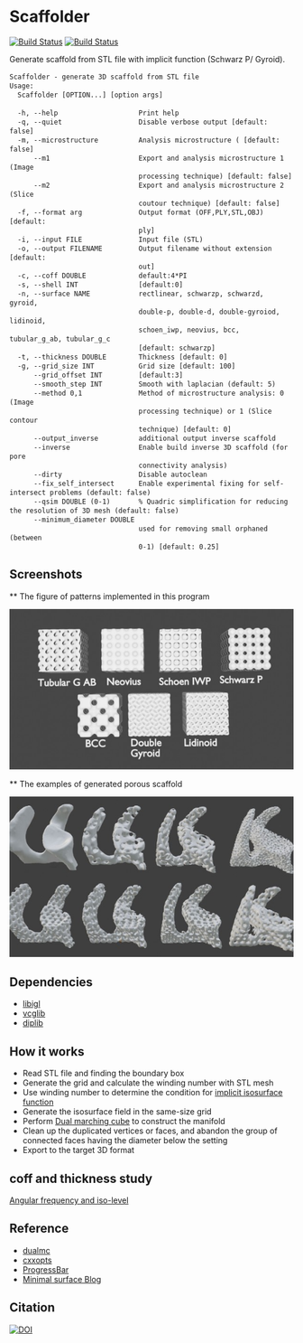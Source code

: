# Scaffolder 
[![Build Status](https://travis-ci.org/nodtem66/Scaffolder.svg?branch=master)](https://travis-ci.org/nodtem66/Scaffolder) [![Build Status](https://dev.azure.com/n66/Public%20CI/_apis/build/status/nodtem66.Scaffolder?branchName=master)](https://dev.azure.com/n66/Public%20CI/_build/latest?definitionId=1&branchName=master)

Generate scaffold from STL file with implicit function (Schwarz P/ Gyroid).

```
Scaffolder - generate 3D scaffold from STL file
Usage:
  Scaffolder [OPTION...] [option args]

  -h, --help                    Print help
  -q, --quiet                   Disable verbose output [default: false]
  -m, --microstructure          Analysis microstructure ( [default: false]
      --m1                      Export and analysis microstructure 1 (Image
                                processing technique) [default: false]
      --m2                      Export and analysis microstructure 2 (Slice
                                coutour technique) [default: false]
  -f, --format arg              Output format (OFF,PLY,STL,OBJ) [default:
                                ply]
  -i, --input FILE              Input file (STL)
  -o, --output FILENAME         Output filename without extension [default:
                                out]
  -c, --coff DOUBLE             default:4*PI
  -s, --shell INT               [default:0]
  -n, --surface NAME            rectlinear, schwarzp, schwarzd, gyroid,
                                double-p, double-d, double-gyroiod, lidinoid,
                                schoen_iwp, neovius, bcc, tubular_g_ab, tubular_g_c
                                [default: schwarzp]
  -t, --thickness DOUBLE        Thickness [default: 0]
  -g, --grid_size INT           Grid size [default: 100]
      --grid_offset INT         [default:3]
      --smooth_step INT         Smooth with laplacian (default: 5)
      --method 0,1              Method of microstructure analysis: 0 (Image
                                processing technique) or 1 (Slice contour
                                technique) [default: 0]
      --output_inverse          additional output inverse scaffold
      --inverse                 Enable build inverse 3D scaffold (for pore
                                connectivity analysis)
      --dirty                   Disable autoclean
      --fix_self_intersect	    Enable experimental fixing for self-intersect problems (default: false)
      --qsim DOUBLE (0-1)       % Quadric simplification for reducing the resolution of 3D mesh (default: false)
      --minimum_diameter DOUBLE
                                used for removing small orphaned (between
                                0-1) [default: 0.25]
```

## Screenshots

** The figure of patterns implemented in this program

![TPMS Patterns](https://github.com/nodtem66/Scaffolder/raw/master/images/patterns.jpg)

** The examples of generated porous scaffold

![Examples porous scaffold](https://github.com/nodtem66/Scaffolder/raw/master/images/examples.jpg)

## Dependencies
- [libigl](https://libigl.github.io/)
- [vcglib](https://github.com/cnr-isti-vclab/vcglib)
- [diplib](https://github.com/DIPlib/diplib)

## How it works
- Read STL file and finding the boundary box
- Generate the grid and calculate the winding number with STL mesh
- Use winding number to determine the condition for [implicit isosurface function](https://wewanttolearn.wordpress.com/2019/02/03/triply-periodic-minimal-surfaces/)
- Generate the isosurface field in the same-size grid
- Perform [Dual marching cube](https://github.com/dominikwodniok/dualmc) to construct the manifold
- Clean up the duplicated vertices or faces, and abandon the group of connected faces having the diameter below the setting
- Export to the target 3D format

## coff and thickness study
[Angular frequency and iso-level](https://colab.research.google.com/github/nodtem66/Scaffold/data/data_visualization.ipynb)

## Reference 
- [dualmc](https://github.com/dominikwodniok/dualmc)
- [cxxopts](https://github.com/jarro2783/cxxopts)
- [ProgressBar](https://github.com/prakhar1989/progress-cpp)
- [Minimal surface Blog](https://minimalsurfaces.blog/)

## Citation
[![DOI](https://zenodo.org/badge/227950058.svg)](https://zenodo.org/badge/latestdoi/227950058)

